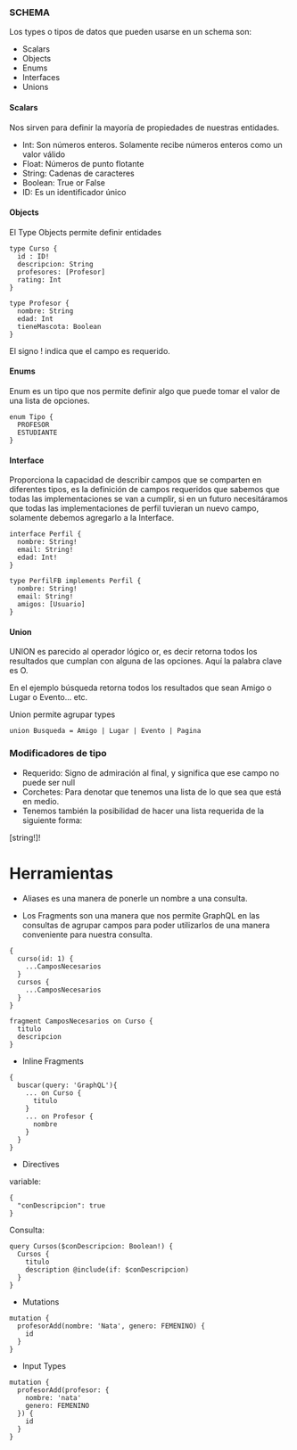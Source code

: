 ### SCHEMA

Los types o tipos de datos que pueden usarse en un schema son:

+ Scalars
+ Objects
+ Enums
+ Interfaces
+ Unions

#### Scalars

Nos sirven para definir la mayoría de propiedades de nuestras entidades.

+ Int: Son números enteros. Solamente recibe números enteros como un valor válido
+ Float: Números de punto flotante
+ String: Cadenas de caracteres
+ Boolean: True or False
+ ID: Es un identificador único

#### Objects

El Type Objects permite definir entidades

```
type Curso {
  id : ID!
  descripcion: String
  profesores: [Profesor]
  rating: Int
}

type Profesor {
  nombre: String
  edad: Int
  tieneMascota: Boolean
}
```

El signo ! indica que el campo es requerido.

#### Enums

Enum es un tipo que nos permite definir algo que puede tomar el valor de una lista de opciones.

```
enum Tipo {
  PROFESOR
  ESTUDIANTE
}
```

#### Interface

Proporciona la capacidad de describir campos que se comparten en diferentes tipos, es la definición de campos requeridos que sabemos que todas las implementaciones se van a cumplir, si en un futuro necesitáramos que todas las implementaciones de perfil tuvieran un nuevo campo, solamente debemos agregarlo a la Interface.

```
interface Perfil {
  nombre: String!
  email: String!
  edad: Int!
}

type PerfilFB implements Perfil {
  nombre: String!
  email: String!
  amigos: [Usuario]
}
```

#### Union

UNION es parecido al operador lógico or, es decir retorna todos los resultados que cumplan con alguna de las opciones. Aquí la palabra clave es O.

En el ejemplo búsqueda retorna todos los resultados que sean Amigo o Lugar o Evento… etc.

Union permite agrupar types

```
union Busqueda = Amigo | Lugar | Evento | Pagina
```

### Modificadores de tipo

+ Requerido: Signo de admiración al final, y significa que ese campo no puede ser null
+ Corchetes: Para denotar que tenemos una lista de lo que sea que está en medio.
+ Tenemos también la posibilidad de hacer una lista requerida de la siguiente forma:

[string!]!

# Herramientas

+ Aliases es una manera de ponerle un nombre a una consulta.

+ Los Fragments son una manera que nos permite GraphQL en las consultas de agrupar campos para poder utilizarlos de una manera conveniente para nuestra consulta.

```
{
  curso(id: 1) {
    ...CamposNecesarios
  }
  cursos {
    ...CamposNecesarios
  }
}

fragment CamposNecesarios on Curso {
  titulo
  descripcion
}
```

+ Inline Fragments

```
{
  buscar(query: 'GraphQL'){
    ... on Curso {
      titulo
    }
    ... on Profesor {
      nombre
    }
  }
}
```

+ Directives

variable: 

```
{
  "conDescripcion": true
}
```

Consulta:

```
query Cursos($conDescripcion: Boolean!) {
  Cursos {
    titulo
    description @include(if: $conDescripcion)
  }
}
```

+ Mutations

```
mutation {
  profesorAdd(nombre: 'Nata', genero: FEMENINO) {
    id
  }
}
```

+ Input Types

```
mutation {
  profesorAdd(profesor: {
    nombre: 'nata'
    genero: FEMENINO
  }) {
    id
  }
}
```
